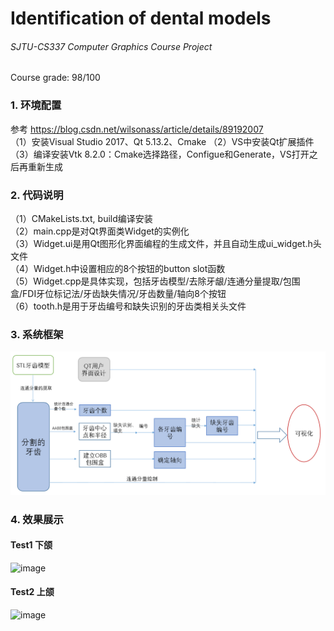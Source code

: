 # Identification of dental models  
###### SJTU-CS337 Computer Graphics Course Project 
Course grade: 98/100
### 1. 环境配置
参考 https://blog.csdn.net/wilsonass/article/details/89192007  
（1）安装Visual Studio 2017、Qt 5.13.2、Cmake
（2）VS中安装Qt扩展插件  
（3）编译安装Vtk 8.2.0：Cmake选择路径，Configue和Generate，VS打开之后再重新生成
### 2. 代码说明
（1）CMakeLists.txt, build编译安装  
（2）main.cpp是对Qt界面类Widget的实例化  
（3）Widget.ui是用Qt图形化界面编程的生成文件，并且自动生成ui_widget.h头文件  
（4）Widget.h中设置相应的8个按钮的button slot函数  
（5）Widget.cpp是具体实现，包括牙齿模型/去除牙龈/连通分量提取/包围盒/FDI牙位标记法/牙齿缺失情况/牙齿数量/轴向8个按钮  
（6）tooth.h是用于牙齿编号和缺失识别的牙齿类相关头文件
### 3. 系统框架
![image](https://github.com/fjygf/-/blob/master/img/1-系统框架.png) 
### 4. 效果展示
#### Test1 下颌
![image](https://github.com/fjygf/identification-of-dental-models/blob/master/img/test1.gif)
#### Test2 上颌
![image](https://github.com/fjygf/identification-of-dental-models/blob/master/img/test2.gif)
